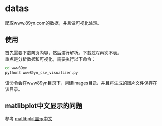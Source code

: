 # datas
爬取www.89yn.com的数据，并且做可视化处理。  

## 使用
首先需要下载网页内容，然后进行解析。下载过程再次不表。  
重点是分析数据和可视化，需要执行以下命令：  
```bash
cd www89yn
python3 www89yn_csv_visualizer.py
```
该命令会在www89yn目录下，创建images目录，并且将生成的图片文件保存在该目录。  


## matlibplot中文显示的问题  
参考 [matlibplot显示中文](https://monkey0105.github.io/2016/10/10/matplotlib-chinese-display/)  
